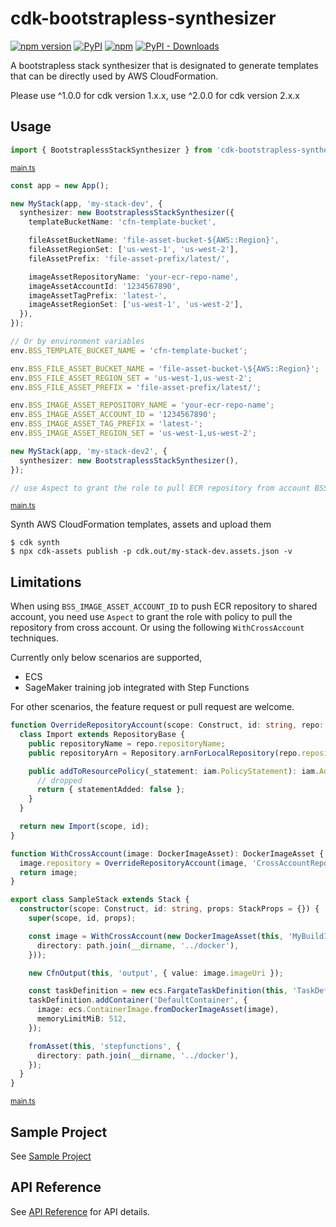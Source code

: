 # cdk-bootstrapless-synthesizer

[![npm version](https://img.shields.io/npm/v/cdk-bootstrapless-synthesizer)](https://www.npmjs.com/package/cdk-bootstrapless-synthesizer)
[![PyPI](https://img.shields.io/pypi/v/cdk-bootstrapless-synthesizer)](https://pypi.org/project/cdk-bootstrapless-synthesizer)
[![npm](https://img.shields.io/npm/dw/cdk-bootstrapless-synthesizer?label=npm%20downloads)](https://www.npmjs.com/package/cdk-bootstrapless-synthesizer)
[![PyPI - Downloads](https://img.shields.io/pypi/dw/cdk-bootstrapless-synthesizer?label=pypi%20downloads)](https://pypi.org/project/cdk-bootstrapless-synthesizer)

A bootstrapless stack synthesizer that is designated to generate templates that can be directly used by AWS CloudFormation.

Please use ^1.0.0 for cdk version 1.x.x, use ^2.0.0 for cdk version 2.x.x

## Usage
```ts
import { BootstraplessStackSynthesizer } from 'cdk-bootstrapless-synthesizer';
```
<small>[main.ts](sample/src/main.ts)</small>
```ts
const app = new App();

new MyStack(app, 'my-stack-dev', {
  synthesizer: new BootstraplessStackSynthesizer({
    templateBucketName: 'cfn-template-bucket',

    fileAssetBucketName: 'file-asset-bucket-${AWS::Region}',
    fileAssetRegionSet: ['us-west-1', 'us-west-2'],
    fileAssetPrefix: 'file-asset-prefix/latest/',

    imageAssetRepositoryName: 'your-ecr-repo-name',
    imageAssetAccountId: '1234567890',
    imageAssetTagPrefix: 'latest-',
    imageAssetRegionSet: ['us-west-1', 'us-west-2'],
  }),
});

// Or by environment variables
env.BSS_TEMPLATE_BUCKET_NAME = 'cfn-template-bucket';

env.BSS_FILE_ASSET_BUCKET_NAME = 'file-asset-bucket-\${AWS::Region}';
env.BSS_FILE_ASSET_REGION_SET = 'us-west-1,us-west-2';
env.BSS_FILE_ASSET_PREFIX = 'file-asset-prefix/latest/';

env.BSS_IMAGE_ASSET_REPOSITORY_NAME = 'your-ecr-repo-name';
env.BSS_IMAGE_ASSET_ACCOUNT_ID = '1234567890';
env.BSS_IMAGE_ASSET_TAG_PREFIX = 'latest-';
env.BSS_IMAGE_ASSET_REGION_SET = 'us-west-1,us-west-2';

new MyStack(app, 'my-stack-dev2', {
  synthesizer: new BootstraplessStackSynthesizer(),
});

// use Aspect to grant the role to pull ECR repository from account BSS_IMAGE_ASSET_ACCOUNT_ID
```
<small>[main.ts](sample/src/main.ts)</small>

Synth AWS CloudFormation templates, assets and upload them

```shell
$ cdk synth
$ npx cdk-assets publish -p cdk.out/my-stack-dev.assets.json -v
```
## Limitations
When using `BSS_IMAGE_ASSET_ACCOUNT_ID` to push ECR repository to shared account, you need use `Aspect` to grant the role with policy to pull the repository from cross account. Or using the following `WithCrossAccount`  techniques.

Currently only below scenarios are supported,

- ECS
- SageMaker training job integrated with Step Functions

For other scenarios, the feature request or pull request are welcome.
```ts
function OverrideRepositoryAccount(scope: Construct, id: string, repo: IRepository): IRepository {
  class Import extends RepositoryBase {
    public repositoryName = repo.repositoryName;
    public repositoryArn = Repository.arnForLocalRepository(repo.repositoryName, scope, env.BSS_IMAGE_ASSET_ACCOUNT_ID);

    public addToResourcePolicy(_statement: iam.PolicyStatement): iam.AddToResourcePolicyResult {
      // dropped
      return { statementAdded: false };
    }
  }

  return new Import(scope, id);
}

function WithCrossAccount(image: DockerImageAsset): DockerImageAsset {
  image.repository = OverrideRepositoryAccount(image, 'CrossAccountRepo', image.repository);
  return image;
}

export class SampleStack extends Stack {
  constructor(scope: Construct, id: string, props: StackProps = {}) {
    super(scope, id, props);

    const image = WithCrossAccount(new DockerImageAsset(this, 'MyBuildImage', {
      directory: path.join(__dirname, '../docker'),
    }));

    new CfnOutput(this, 'output', { value: image.imageUri });

    const taskDefinition = new ecs.FargateTaskDefinition(this, 'TaskDef');
    taskDefinition.addContainer('DefaultContainer', {
      image: ecs.ContainerImage.fromDockerImageAsset(image),
      memoryLimitMiB: 512,
    });

    fromAsset(this, 'stepfunctions', {
      directory: path.join(__dirname, '../docker'),
    });
  }
}
```
<small>[main.ts](sample/src/main.ts)</small>
## Sample Project

See [Sample Project](./sample/README.md)

## API Reference

See [API Reference](./API.md) for API details.

